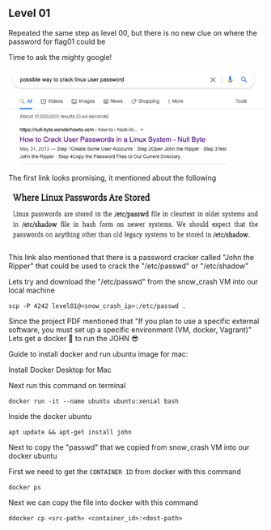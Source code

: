 <h2>Level 01</h2>

Repeated the same step as level 00, but there is no new clue on where the password for flag01 could be

Time to ask the mighty google!

![alt text](./screenshot/image1.png)

The first link looks promising, it mentioned about the following

![alt text](./screenshot/image2.png)

This link also mentioned that there is a password cracker called "John the Ripper" that could be used to crack the "/etc/passwd" or "/etc/shadow"

Lets try and download the "/etc/passwd" from the snow_crash VM into our local machine
```console
scp -P 4242 level01@<snow_crash_ip>:/etc/passwd .
```

Since the project PDF mentioned that "If you plan to use a specific external software, you must set up a specific environment (VM, docker, Vagrant)"
Lets get a docker 🐳 to run the JOHN :sunglasses:

Guide to install docker and run ubuntu image for mac:

Install Docker Desktop for Mac

Next run this command on terminal
```console
docker run -it --name ubuntu ubuntu:xenial bash
```

Inside the docker ubuntu
```console
apt update && apt-get install john
```

Next to copy the "passwd" that we copied from snow_crash VM into our docker ubuntu

First we need to get the `CONTAINER ID` from docker with this command
```console
docker ps
```

Next we can copy the file into docker with this command
```console
ddocker cp <src-path> <container_id>:<dest-path> 
```

